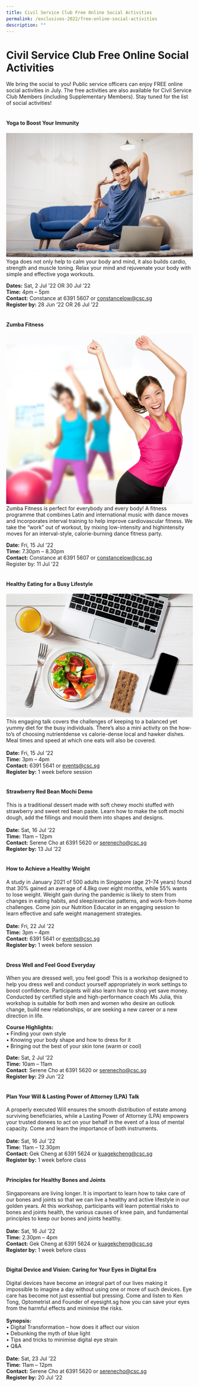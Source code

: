 ```yaml
---
title: Civil Service Club Free Online Social Activities
permalink: /exclusives-2022/free-online-social-activities
description: ""
---
```

# Civil Service Club Free Online Social Activities

We bring the social to you! Public service officers can enjoy FREE online social activities in July. The free activities are also available for Civil Service Club Members (including Supplementary Members). Stay tuned for the list of social activities!
<br>
<br>
#### Yoga to Boost Your Immunity
![yoga_to_boost_your_immunity](/images/Yoga.jpg)
Yoga does not only help to
calm your body and mind, it
also builds cardio, strength
and muscle toning. Relax
your mind and rejuvenate your
body with simple and effective
yoga workouts.

**Dates:** Sat, 2 Jul ’22 OR 30 Jul ’22
<br>**Time:** 4pm – 5pm
<br>**Contact:** Constance at 
6391 5607 or constancelow@csc.sg
<br>**Register by:** 28 Jun ’22 OR 26 Jul ’22
<br>
<br>
#### Zumba Fitness
![zumba_fitness](/images/Zumba.jpg)
Zumba Fitness is perfect for
everybody and every body! A
fitness programme that combines
Latin and international music with
dance moves and incorporates
interval training to help improve
cardiovascular fitness. We take the
“work” out of workout, by mixing low-intensity and highintensity moves for an interval-style, calorie-burning
dance fitness party.


**Date:** Fri, 15 Jul ’22
<br>**Time:** 7.30pm – 8.30pm
<br>**Contact:** Constance at 6391 5607 or constancelow@csc.sg
<br>Register by: 11 Jul ’22
<br>
<br>
#### Healthy Eating for a Busy Lifestyle
![healthy_eating_for_a_busy_lifestyle](/images/Meal%20wLaptop.jpg)
This engaging talk covers the
challenges of keeping to a
balanced yet yummy diet for
the busy individuals. There’s
also a mini activity on the
how-to’s of choosing nutrientdense vs calorie-dense local and hawker dishes.
Meal times and speed at which one eats will also
be covered.
<br>
<br>
**Date:** Fri, 15 Jul ’22
<br>**Time:** 3pm – 4pm
<br>**Contact:** 6391 5641 or events@csc.sg
<br>**Register by:** 1 week before session
<br>
<br>
#### Strawberry Red Bean Mochi Demo
This  is  a  traditional  dessert  made 
with soft chewy mochi stuffed with 
strawberry and sweet red bean paste. 
Learn  how  to  make  the  soft  mochi 
dough, add the fillings and mould them 
into shapes and designs. 
<br>
<br>**Date:** Sat, 16 Jul ’22<br>
**Time:** 11am – 12pm<br>
**Contact:** Serene Cho at 6391 5620 or serenecho@csc.sg<br>
**Register by:** 13 Jul ’22
<br>
<br>
#### How to Achieve a Healthy Weight
A study in January 2021 of 500 adults in Singapore (age 21–74 years) found 
that 30% gained an average of 4.8kg over eight months, while 55% wants 
to  lose  weight.  Weight  gain  during  the  pandemic  is  likely  to  stem  from 
changes in eating habits, and sleep/exercise patterns, and work-from-home 
challenges.  Come  join  our  Nutrition  Educator  in  an  engaging  session  to 
learn effective and safe weight management strategies.<br><br>
**Date:** Fri, 22 Jul ’22<br>
**Time:** 3pm – 4pm<br>
**Contact:**  6391 5641 or events@csc.sg <br>
**Register by:** 1 week before session
<br><br>
#### Dress Well and Feel Good Everyday
When you are dressed well, you feel good! This is a workshop designed to help you dress well and conduct yourself 
appropriately  in  work  settings  to  boost  confidence.  Participants  will  also  learn  how  to  shop  yet  save  money. 
Conducted by certified style and high-performance coach Ms Julia, this workshop is suitable for both men and 
women who desire an outlook change, build new relationships, or are seeking a new career or a new direction in life.

**Course Highlights:**<br>
• Finding your own style
<br>• Knowing your body shape and how to dress for it<br>
• Bringing out the best of your skin tone (warm or cool)<br>

**Date:** Sat, 2 Jul ’22<br>
**Time:** 10am – 11am<br>
**Contact**: Serene Cho at 6391 5620 or serenecho@csc.sg<br>
**Register by:** 29 Jun ’22
<br> <br>
#### Plan Your Will & Lasting Power of Attorney (LPA) Talk
A  properly  executed  Will  ensures  the  smooth 
distribution of estate among surviving beneficiaries, 
while a Lasting Power of Attorney (LPA) empowers 
your  trusted  donees  to  act  on  your  behalf  in  the 
event of a loss of mental capacity. Come and learn 
the importance of both instruments.
<br><br>
**Date:** Sat, 16 Jul ’22<br>
**Time:** 11am – 12.30pm<br>
**Contact:** Gek Cheng at 6391 5624 or 
kuagekcheng@csc.sg<br>
**Register by:** 1 week before class
<br><br>
#### Principles for Healthy Bones  and Joints
Singaporeans  are  living  longer. 
It  is  important  to  learn  how 
to  take  care  of  our  bones  and 
joints  so  that  we  can  live  a 
healthy  and  active  lifestyle 
in  our  golden  years.  At  this 
workshop,  participants  will  learn  potential  risks 
to bones and joints health, the various causes of 
knee pain, and fundamental principles to keep our 
bones and joints healthy.
<br> <Br>
**Date:** Sat, 16 Jul ’22<Br>
**Time:** 2.30pm – 4pm<Br>
**Contact:** Gek Cheng at 6391 5624 or kuagekcheng@csc.sg<br>
**Register by:** 1 week before class
<br><br>
#### Digital Device and Vision: Caring for Your Eyes in Digital Era 
Digital devices have become an integral part of our lives making it impossible to imagine a day without using one or 
more of such devices. Eye care has become not just essential but pressing. Come and listen to Ken Tong, Optometrist 
and Founder of eyesight.sg how you can save your eyes from the harmful effects and minimise the risks. <br><br>
**Synopsis:**<br>
• Digital Transformation – how does it affect our vision<br>
• Debunking the myth of blue light<br>
• Tips and tricks to minimise digital eye strain<br>
• Q&A<br><br>
**Date:** Sat, 23 Jul ’22<br>
**Time:** 11am – 12pm<br>
**Contact:** Serene Cho at 6391 5620 or serenecho@csc.sg<br>
**Register by:** 20 Jul ’22